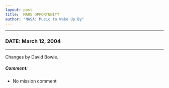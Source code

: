 ```yaml
---
layout: post
title:  MARS OPPORTUNITY
author: "NASA: Music to Wake Up By"
---
```


----
### DATE: March 12, 2004
----
Changes by David Bowie.

##### Comment:
* No mission comment
